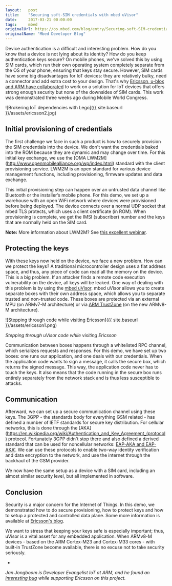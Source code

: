 ```yaml
---
layout:   post
title:    "Securing soft-SIM credentials with mbed uVisor"
date:     2017-03-21 00:00:00
tags:     mbed
originalUrl: https://os.mbed.com/blog/entry/Securing-soft-SIM-credentials-with-mbed/
originalName: "Mbed Developer Blog"
---
```


Device authentication is a difficult and interesting problem. How do you know that a device is not lying about its identity? How do you keep authentication keys secure? On mobile phones, we've solved this by using SIM cards, which run their own operating system completely separate from the OS of your phone, ensuring that keys stay secure. However, SIM cards have some big disadvantages for IoT devices: they are relatively bulky, need a connector and add extra cost to your design. That's why [Ericsson, u-blox and ARM have collaborated](https://www.ericsson.com/research-blog/internet-of-things/secure-iot-identities/) to work on a solution for IoT devices that offers strong enough security but none of the downsides of SIM cards. This work was demonstrated three weeks ago during Mobile World Congress.

<!--more-->

![Brokering IoT dependencies with Lego]({{ site.baseurl }}/assets/ericsson2.jpg)

## Initial provisioning of credentials

The first challenge we face in such a product is how to securely provision the SIM credentials into the device. We don't want the credentials baked into the ROM because they are dynamic and may change over time. For this initial key exchange, we use the [OMA LWM2M] (http://www.openmobilealliance.org/wp/index.html) standard with the client provisioning service. LWM2M is an open standard for various device management functions, including provisioning, firmware updates and data exchange.

This initial provisioning step can happen over an untrusted data channel like Bluetooth or the installer’s mobile phone. For this demo, we set up a warehouse with an open WiFi network where devices were provisioned before being deployed. The device connects over a normal UDP socket that mbed TLS protects, which uses a client certificate (in ROM). When provisioning is complete, we get the IMSI (subscriber) number and the keys that are normally held on the SIM card.

**Note:** More information about LWM2M? See [this excellent webinar](https://attendee.gotowebinar.com/rt/7339085464228007426?Source=mbedblog).

## Protecting the keys

With these keys now held on the device, we face a new problem. How can we protect the keys? A traditional microcontroller design uses a flat address space, and thus, any piece of code can read all the memory on the device. This is a big problem. If an attacker finds a remote code execution vulnerability on the device, all keys will be leaked. One way of dealing with this problem is by using the [mbed uVisor](https://www.mbed.com/en/technologies/security/uvisor/). mbed uVisor allows you to create separate boxes with their own address space, which allows you to separate trusted and non-trusted code. These boxes are protected via an external MPU (on ARMv7-M architecture) or via [ARM TrustZone](https://www.arm.com/products/security-on-arm/trustzone) (on the new ARMv8-M architecture).


![Stepping through code while visiting Ericsson]({{ site.baseurl }}/assets/ericsson1.png)

*Stepping through uVisor code while visiting Ericsson*

Communication between boxes happens through a whitelisted RPC channel, which serializes requests and responses. For this demo, we have set up two boxes: one runs our application, and one deals with our credentials. When the application code wants to sign a message, it calls the secure box, which returns the signed message. This way, the application code never has to touch the keys. It also means that the code running in the secure box runs entirely separately from the network stack and is thus less susceptible to attacks.

## Communication

Afterward, we can set up a secure communication channel using these keys. The 3GPP - the standards body for everything GSM related - has defined a number of IETF standards for secure key distribution. For cellular networks, this is done through the [AKA](https://en.wikipedia.org/wiki/Authentication_and_Key_Agreement_(protocol) protocol. Fortunately 3GPP didn't stop there and also defined a derived standard that can be used for noncellular networks: [EAP-AKA and EAP-AKA'](https://en.wikipedia.org/wiki/Extensible_Authentication_Protocol#EAP_Authentication_and_Key_Agreement_prime_.28EAP-AKA.27.29). We can use these protocols to enable two-way identity verification and data encryption to the network, and use the internet through the backhaul of the GSM provider.

We now have the same setup as a device with a SIM card, including an almost similar security level, but all implemented in software.

## Conclusion

Security is a major concern for the Internet of Things. In this demo, we demonstrated how to do secure provisioning, how to protect keys and how to setup a protected and controlled data plane. Some more information is available at [Ericsson's blog](https://www.ericsson.com/research-blog/internet-of-things/secure-iot-identities/).

We want to stress that keeping your keys safe is especially important; thus, uVisor is a vital asset for any embedded application. When ARMv8-M devices - based on the ARM Cortex-M23 and Cortex-M33 cores - with built-in TrustZone become available, there is no excuse not to take security seriously.

-

*Jan Jongboom is Developer Evangelist IoT at ARM, and he found an [interesting bug](https://github.com/ARMmbed/mbed-os/issues/3610) while supporting Ericsson on this project.*

